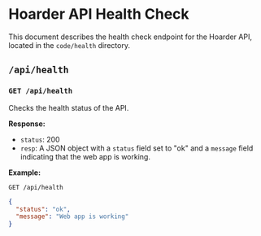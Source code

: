 # Hoarder API Health Check

This document describes the health check endpoint for the Hoarder API, located in the `code/health` directory.

## `/api/health`

### `GET /api/health`

Checks the health status of the API.

**Response:**

-   `status`: 200
-   `resp`: A JSON object with a `status` field set to "ok" and a `message` field indicating that the web app is working.

**Example:**

```
GET /api/health
```

```json
{
  "status": "ok",
  "message": "Web app is working"
}